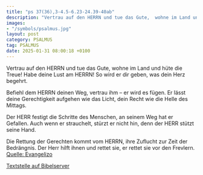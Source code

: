```yaml
---
title: "ps 37(36),3-4.5-6.23-24.39-40ab"
description: "Vertrau auf den HERRN und tue das Gute,  wohne im Land und hüte die Treue! Habe deine Lust am HERRN!  So wird er dir geben, was dein Herz begehrt.  Befiehl dem HERRN deinen Weg,  vertrau ihm – er wird es fügen. Er lässt deine Gerechtigkeit aufgehen wie das Licht,  dein Recht ...."
images:
- "/symbols/psalmus.jpg"
layout: post
category: PSALMUS
tag: PSALMUS
date: 2025-01-31 08:00:18 +0100
---
```

Vertrau auf den HERRN und tue das Gute, 
wohne im Land und hüte die Treue!
Habe deine Lust am HERRN! 
So wird er dir geben, was dein Herz begehrt.

Befiehl dem HERRN deinen Weg, 
vertrau ihm – er wird es fügen.
Er lässt deine Gerechtigkeit aufgehen wie das Licht, 
dein Recht wie die Helle des Mittags.<!--more-->

Der HERR festigt die Schritte des Menschen, 
an seinem Weg hat er Gefallen.
Auch wenn er strauchelt, stürzt er nicht hin, 
denn der HERR stützt seine Hand.

Die Rettung der Gerechten kommt vom HERRN, 
ihre Zuflucht zur Zeit der Bedrängnis.
Der Herr hilft ihnen und rettet sie,
er rettet sie vor den Frevlern.<br>
[Quelle: Evangelizo](https://evangeliumtagfuertag.org/DE/gospel)

[Textstelle auf Bibelserver](https://www.bibleserver.com/EU/ps37(36),3-4.5-6.23-24.39-40ab)
